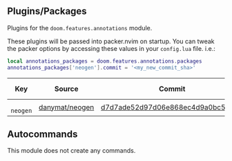 ## Plugins/Packages

Plugins for the `doom.features.annotations` module.

These plugins will be passed into packer.nvim on startup.  You can tweak
the packer options by accessing these values in your `config.lua` file.
i.e.:

```lua
local annotations_packages = doom.features.annotations.packages
annotations_packages['neogen'].commit = '<my_new_commit_sha>'
```

|    Key |         Source |                            Commit | Is Lazy? |
| ------ | -------------- | --------------------------------- | -------- |
| <code> neogen </code> | [danymat/neogen](https://github.com/danymat/neogen) | [d7d7ade52d97d06e868ec4d9a0bc59282](https://github.com/danymat/neogen/commit/967b280d7d7ade52d97d06e868ec4d9a0bc59282) |          |

## Autocommands

This module does not create any commands.
